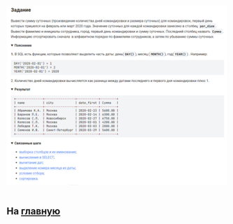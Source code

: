 

<img src="../art/1.6.9.task.png" alt="solution" >

```sql

```

На [главную](https://github.com/BEPb/stepik_sql/README.md)
---


